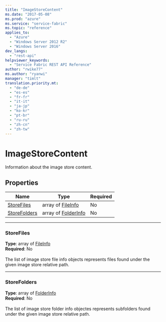 ```yaml
---
title: "ImageStoreContent"
ms.date: "2017-05-08"
ms.prod: "azure"
ms.service: "service-fabric"
ms.topic: "reference"
applies_to: 
  - "Azure"
  - "Windows Server 2012 R2"
  - "Windows Server 2016"
dev_langs: 
  - "rest-api"
helpviewer_keywords: 
  - "Service Fabric REST API Reference"
author: "rwike77"
ms.author: "ryanwi"
manager: "timlt"
translation.priority.mt: 
  - "de-de"
  - "es-es"
  - "fr-fr"
  - "it-it"
  - "ja-jp"
  - "ko-kr"
  - "pt-br"
  - "ru-ru"
  - "zh-cn"
  - "zh-tw"
---
```

# ImageStoreContent

Information about the image store content.

## Properties
| Name | Type | Required |
| --- | --- | --- |
| [StoreFiles](#storefiles) | array of [FileInfo](sfclient-model-fileinfo.md) | No |
| [StoreFolders](#storefolders) | array of [FolderInfo](sfclient-model-folderinfo.md) | No |

____
### StoreFiles
__Type__: array of [FileInfo](sfclient-model-fileinfo.md) <br/>
__Required__: No<br/>
<br/>
The list of image store file info objects represents files found under the given image store relative path.

____
### StoreFolders
__Type__: array of [FolderInfo](sfclient-model-folderinfo.md) <br/>
__Required__: No<br/>
<br/>
The list of image store folder info objectes represents subfolders found under the given image store relative path.
